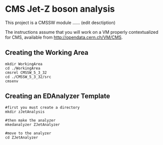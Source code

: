 # CMS Jet-Z boson analysis

This project is a CMSSW module ...... (edit desctiption)

The instructions assume that you will work on a VM properly contextualized for CMS, available from http://opendata.cern.ch/VM/CMS.

## Creating the Working Area 
```
mkdir WorkingArea
cd ./WorkingArea
cmsrel CMSSW_5_3_32
cd ./CMSSW_5_3_32/src
cmsenv
```

## Creating an EDAnalyzer Template
```
#first you must create a directory
mkdir zJetAnalysis

#then make the analyzer
mkedanalyzer ZJetAnalyzer

#move to the analyzer 
cd ZJetAnalyzer
```
